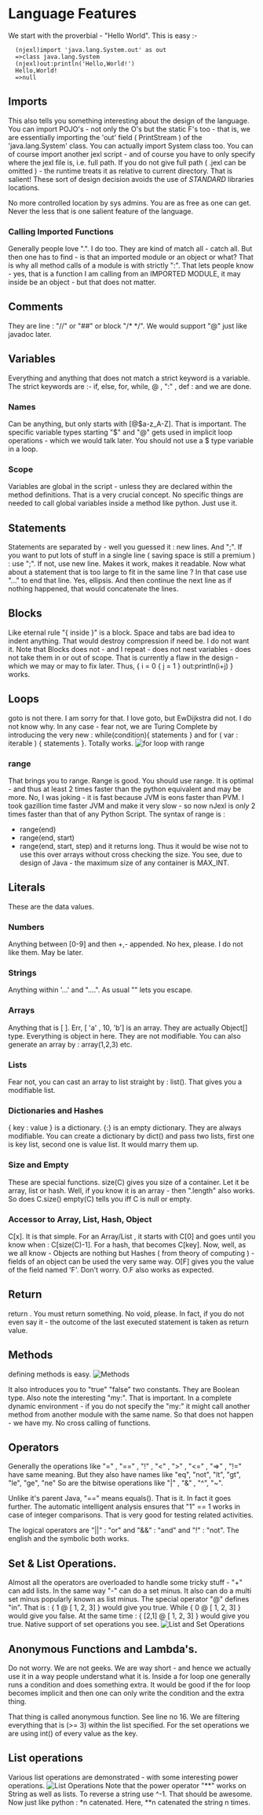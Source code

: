 # Language Features
We start with the proverbial - "Hello World".
This is easy :- 


      (njexl)import 'java.lang.System.out' as out
      =>class java.lang.System
      (njexl)out:println('Hello,World!')
      Hello,World!
      =>null



## Imports
This also tells you something interesting about the design of the language.
You can import POJO's - not only the O's but the static F's too - that is, we are essentially importing the 'out' field ( PrintStream ) of the 'java.lang.System' class. You can actually import System class too.
You can of course import another jexl script - and of course you have to only specify where the jexl file is,
i.e. full path. If you do not give full path ( .jexl can be omitted ) - the runtime treats it as relative to current directory. That is salient! These sort of design decision avoids the use of *STANDARD* libraries locations.

No more controlled location by sys admins. You are as free as one can get. 
Never the less that is one salient feature of the language.

### Calling Imported Functions  
Generally people love ".". I do too. They are kind of match all - catch all. But then one has to find - is that an imported module or an object or what? That is why all method calls of a module is with strictly ":".
That lets people know - yes, that is a function I am calling from an IMPORTED MODULE, it may inside be an object - but that does not matter.

## Comments 
They are line : "//" or "##" or block "/*  */".
We would support "@" just like javadoc later.

## Variables
Everything and anything that does not match a strict keyword is a variable.
The strict keywords are :- 
if, else, for, while, @ , ":" , def : and we are done.

### Names
Can be anything, but only starts with [@$a-z_A-Z]. That is important.
The specific variable types starting "$" and "@" gets used in implicit loop operations - which we would talk later.
You should not use a $ type variable in a loop.

### Scope
Variables are global in the script - unless they are declared within the method definitions.
That is a very crucial concept. No specific things are needed to call global variables inside a method like python.
Just use it.

## Statements 
Statements are separated by - well you guessed it : new lines. And ";". If you want to put lots of stuff in a single line ( saving space is still a premium ) : use ";". If not, use new line. Makes it work, makes it readable.
Now what about a statement that is too large to fit in the same line ? In that case use "..." to end that line. Yes, ellipsis. And then continue the next line as if nothing happened, that would concatenate the lines.

## Blocks
Like eternal rule "{ inside }" is a block. Space and tabs are bad idea to indent anything.
That would destroy compression if need be. I do not want it. Note that Blocks does not - and I repeat - does not nest variables - does not take them in or out of scope. That is currently a flaw in the design - which we may or may to fix later. Thus, { i = 0  {  j = 1 }  out:println(i+j) } works.

## Loops
goto is not there. I am sorry for that. I love goto, but EwDijkstra did not. I do not know why.
In any case - fear not, we are Turing Complete by introducing the very new : 
while(condition){ statements } and for ( var : iterable ) { statements }.
Totally works.
![for loop with range ](http://s17.postimg.org/gbchlvycv/Screen_Shot_2015_03_30_at_11_17_19_am.png)

### range
That brings you to range. Range is good. You should use range. It is optimal - and thus at least 2 times faster than the python equivalent and may be more. No, I was joking - it is fast because JVM is eons faster than PVM.
I took gazillion time faster JVM and make it very slow - so now nJexl is *only* 2 times faster than that of any Python Script. The syntax of range is  : 
 * range(end)
 * range(end, start)
 * range(end, start, step)
and it returns long. Thus it would be wise not to use this over arrays without cross checking the size. 
You see, due to design of Java - the maximum size of any container is MAX_INT.

## Literals
These are the data values. 
### Numbers 
Anything between [0-9] and then +,- appended. No hex, please. I do not like them. May be later.
### Strings
Anything within '...' and "....". As usual "\" lets you escape.

### Arrays
Anything that is [ ]. Err, [ 'a' , 10, 'b'] is an array. They are actually Object[] type.
Everything is object in here. They are not modifiable. You can also generate an array by : array(1,2,3) etc. 

### Lists
Fear not, you can cast an array to list straight by : list(). That gives you a modifiable list.

### Dictionaries and Hashes
{  key : value } is a dictionary. {:} is an empty dictionary.
They are always modifiable. You can create a dictionary by dict() and pass two lists, first one is key list, 
second one is value list. It would marry them up.

### Size and Empty
These are special functions.
size(C) gives you size of a container. Let it be array, list or hash.
Well, if you know it is an array - then ".length" also works.
So does C.size()
empty(C) tells you iff  C is null or empty.

### Accessor to Array, List, Hash, Object
C[x].
It is that simple. For an Array/List , it starts with C[0] and goes until you know when : C[size(C)-1].
For a hash, that becomes C[key]. 
Now, well, as we all know - Objects are nothing but Hashes ( from theory of computing ) - fields of an object can be used the very same way.
O[F] gives you the value of the field named 'F'.
Don't worry. O.F also works as expected.

## Return
return <expression>.
You must return something. No void, please. 
In fact, if you do not even say it - the outcome of the last executed statement is taken as return value.

## Methods 
defining methods is easy.
![Methods](http://s17.postimg.org/fzzmmv7an/Screen_Shot_2015_03_30_at_11_37_35_am.png)

It also introduces you to "true" "false" two constants. They are Boolean type.
Also note the interesting "my:". That is important. In a complete dynamic environment - if you do not specify the "my:" it might call another method from another module with the same name. So that does not happen - we have my.
No cross calling of functions.

## Operators
Generally the operations like "=" , "==" , "!" ,  "<" , ">" , "<=" , "=>" , "!=" have same meaning.
But they also have names like       "eq", "not",  "lt", "gt", "le", "ge", "ne" 
So are the bitwise operations like "|" , "&" , "^", "~".

Unlike it's parent Java, "==" means equals(). That is it. In fact it goes further.
The automatic intelligent analysis ensures that "1" == 1 works in case of integer comparisons.
That is very good for testing related activities.

The logical operators are "||" : "or"  and "&&" : "and" and "!" : "not".
The english and the symbolic both works.

## Set & List Operations.
Almost all the operators are overloaded to handle some tricky stuff - "+" can add lists.
In the same way "-" can do a set minus. It also can do a multi set minus popularly known as list minus.
The special operator "@" defines "in". That is : {  1 @ [ 1, 2, 3]  } would give you true. 
While {  0 @ [ 1, 2, 3]  } would give you false. At the same time : {  [2,1]  @ [ 1, 2, 3]  } would give you true.
Native support of set operations you see.
![List and Set Operations](http://s14.postimg.org/h3xznkagx/Screen_Shot_2015_03_30_at_12_52_53_pm.png) 

## Anonymous Functions and Lambda's.
Do not worry. We are not geeks. We are way short - and hence we actually use it in a way people understand what it is. Inside a for loop one generally runs a condition and does something extra. It would be good if the for loop becomes implicit and then one can only write the condition and the extra thing.

That thing is called anonymous function.
See line no 16. We are filtering  everything that is (>= 3) within the list specified.
For the set operations we are using int() of every value as the key.
 

## List operations
Various list operations are demonstrated - with some interesting power operations.
![List Operations](http://s29.postimg.org/ym437tton/Screen_Shot_2015_03_30_at_3_40_17_pm.png)
Note that the power operator "**" works on String as well as lists.
To reverse a string use <string>^-1. That should be awesome.
Now just like python : <string>*n catenated. Here,  <string>**n catenated the string n times.


  